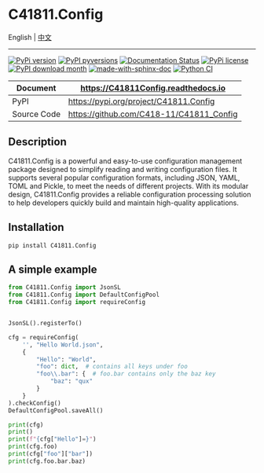 # C41811.Config

English | [中文](README.md)

---

[![PyPi version](https://badgen.net/pypi/v/c41811.config/)](https://pypi.org/project/C41811.Config)
[![PyPI pyversions](https://img.shields.io/pypi/pyversions/c41811.config.svg)](https://pypi.python.org/pypi/C41811.Config/)
[![Documentation Status](https://readthedocs.org/projects/c41811config/badge/?version=latest)](https://C41811Config.readthedocs.io)
[![PyPi license](https://badgen.net/pypi/license/c41811.config/)](https://pypi.org/project/C41811.Config/)
[![PyPI download month](https://img.shields.io/pypi/dm/c41811.config.svg)](https://pypi.python.org/pypi/C41811.Config/)
[![made-with-sphinx-doc](https://img.shields.io/badge/Made%20with-Sphinx-1f425f.svg)](https://www.sphinx-doc.org/)
[![Python CI](https://github.com/C418-11/C41811_Config/actions/workflows/python-ci.yml/badge.svg)](https://github.com/C418-11/C41811_Config/actions/workflows/python-ci.yml)

| Document    | https://C41811Config.readthedocs.io      |
|-------------|------------------------------------------|
| PyPI        | https://pypi.org/project/C41811.Config   |
| Source Code | https://github.com/C418-11/C41811_Config |

## Description

C41811.Config is a powerful and easy-to-use configuration management package designed to simplify reading and writing
configuration files. It supports several popular configuration formats, including JSON, YAML, TOML and Pickle, to meet
the needs of different projects. With its modular design, C41811.Config provides a reliable configuration processing
solution to help developers quickly build and maintain high-quality applications.

## Installation

```commandline
pip install C41811.Config
```

## A simple example

``` python
from C41811.Config import JsonSL
from C41811.Config import DefaultConfigPool
from C41811.Config import requireConfig


JsonSL().registerTo()

cfg = requireConfig(
    '', "Hello World.json",
    {
        "Hello": "World",
        "foo": dict,  # contains all keys under foo
        "foo\\.bar": {  # foo.bar contains only the baz key
            "baz": "qux"
        }
    }
).checkConfig()
DefaultConfigPool.saveAll()

print(cfg)
print()
print(f"{cfg["Hello"]=}")
print(cfg.foo)
print(cfg["foo"]["bar"])
print(cfg.foo.bar.baz)
```
